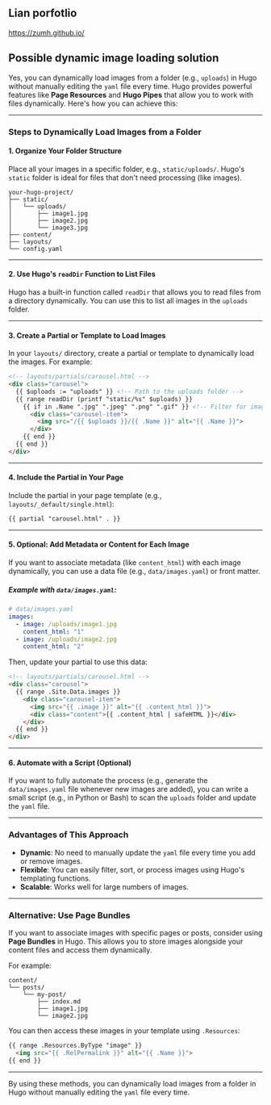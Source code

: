 ## Lian porfotlio

https://zumh.github.io/

## Possible dynamic image loading solution

Yes, you can dynamically load images from a folder (e.g., `uploads`) in Hugo without manually editing the `yaml` file every time. Hugo provides powerful features like **Page Resources** and **Hugo Pipes** that allow you to work with files dynamically. Here's how you can achieve this:

---

### **Steps to Dynamically Load Images from a Folder**

#### 1. **Organize Your Folder Structure**
Place all your images in a specific folder, e.g., `static/uploads/`. Hugo's `static` folder is ideal for files that don't need processing (like images).

```
your-hugo-project/
├── static/
│   └── uploads/
│       ├── image1.jpg
│       ├── image2.jpg
│       └── image3.jpg
├── content/
├── layouts/
└── config.yaml
```

---

#### 2. **Use Hugo's `readDir` Function to List Files**
Hugo has a built-in function called `readDir` that allows you to read files from a directory dynamically. You can use this to list all images in the `uploads` folder.

---

#### 3. **Create a Partial or Template to Load Images**
In your `layouts/` directory, create a partial or template to dynamically load the images. For example:

```html
<!-- layouts/partials/carousel.html -->
<div class="carousel">
  {{ $uploads := "uploads" }} <!-- Path to the uploads folder -->
  {{ range readDir (printf "static/%s" $uploads) }}
    {{ if in .Name ".jpg" ".jpeg" ".png" ".gif" }} <!-- Filter for image files -->
      <div class="carousel-item">
        <img src="/{{ $uploads }}/{{ .Name }}" alt="{{ .Name }}">
      </div>
    {{ end }}
  {{ end }}
</div>
```

---

#### 4. **Include the Partial in Your Page**
Include the partial in your page template (e.g., `layouts/_default/single.html`):

```html
{{ partial "carousel.html" . }}
```

---

#### 5. **Optional: Add Metadata or Content for Each Image**
If you want to associate metadata (like `content_html`) with each image dynamically, you can use a data file (e.g., `data/images.yaml`) or front matter.

##### Example with `data/images.yaml`:
```yaml
# data/images.yaml
images:
  - image: /uploads/image1.jpg
    content_html: "1"
  - image: /uploads/image2.jpg
    content_html: "2"
```

Then, update your partial to use this data:

```html
<!-- layouts/partials/carousel.html -->
<div class="carousel">
  {{ range .Site.Data.images }}
    <div class="carousel-item">
      <img src="{{ .image }}" alt="{{ .content_html }}">
      <div class="content">{{ .content_html | safeHTML }}</div>
    </div>
  {{ end }}
</div>
```

---

#### 6. **Automate with a Script (Optional)**
If you want to fully automate the process (e.g., generate the `data/images.yaml` file whenever new images are added), you can write a small script (e.g., in Python or Bash) to scan the `uploads` folder and update the `yaml` file.

---

### **Advantages of This Approach**
- **Dynamic**: No need to manually update the `yaml` file every time you add or remove images.
- **Flexible**: You can easily filter, sort, or process images using Hugo's templating functions.
- **Scalable**: Works well for large numbers of images.

---

### **Alternative: Use Page Bundles**
If you want to associate images with specific pages or posts, consider using **Page Bundles** in Hugo. This allows you to store images alongside your content files and access them dynamically.

For example:
```
content/
└── posts/
    └── my-post/
        ├── index.md
        ├── image1.jpg
        └── image2.jpg
```

You can then access these images in your template using `.Resources`:

```html
{{ range .Resources.ByType "image" }}
  <img src="{{ .RelPermalink }}" alt="{{ .Name }}">
{{ end }}
```

---

By using these methods, you can dynamically load images from a folder in Hugo without manually editing the `yaml` file every time.